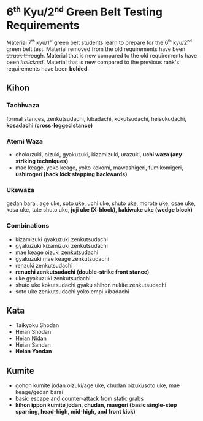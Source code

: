 <!-- markdownlint-disable no-inline-html -->
# 6<sup><small>th</small></sup> Kyu/2<sup><small>nd</small></sup> Green Belt Testing Requirements

Material 7<sup><small>th</small></sup> kyu/1<sup><small>st</small></sup> green belt students learn to prepare for
the 6<sup><small>th</small></sup> kyu/2<sup><small>nd</small></sup> green belt test.
Material removed from the old requirements have been ~~struck through~~.
Material that is new compared to the old requirements have been *italicized*.
Material that is new compared to the previous rank's requirements have been **bolded**.

## Kihon

### Tachiwaza

formal stances, zenkutsudachi, kibadachi, kokutsudachi, heisokudachi, **kosadachi (cross-legged stance)**

### Atemi Waza

* chokuzuki, oizuki, gyakuzuki, kizamizuki, urazuki, **uchi waza (any striking techniques)**
* mae keage, yoko keage, yoko kekomi, mawashigeri, fumikomigeri, **ushirogeri (back kick stepping backwards)**

### Ukewaza

gedan barai, age uke, soto uke, uchi uke, shuto uke, morote uke, osae uke, kosa uke, tate shuto uke, **juji uke (X-block), kakiwake uke (wedge block)**

### Combinations

* kizamizuki gyakuzuki zenkutsudachi
* gyakuzuki kizamizuki zenkutsudachi
* mae keage oizuki zenkutsudachi
* gyakuzuki mae keage zenkutsudachi
* renzuki zenkutsudachi
* **renuchi zenkutsudachi (double-strike front stance)**
* uke gyakuzuki zenkutsudachi
* shuto uke kokutsudachi gyaku shihon nukite zenkutsudachi
* soto uke zenkutsudachi yoko empi kibadachi

## Kata

* Taikyoku Shodan
* Heian Shodan
* Heian Nidan
* Heian Sandan
* **Heian Yondan**

## Kumite

* gohon kumite jodan oizuki/age uke, chudan oizuki/soto uke, mae keage/gedan barai
* basic escape and counter-attack from static grabs
* **kihon ippon kumite jodan, chudan, maegeri (basic single-step sparring, head-high, mid-high, and front kick)**
